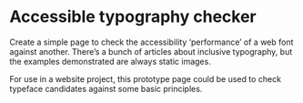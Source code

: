 # Accessible typography checker

Create a simple page to check the accessibility ‘performance’ of a web font against another. There’s a bunch of articles about inclusive typography, but the examples demonstrated are always static images.

For use in a website project, this prototype page could be used to check typeface candidates against some basic principles.